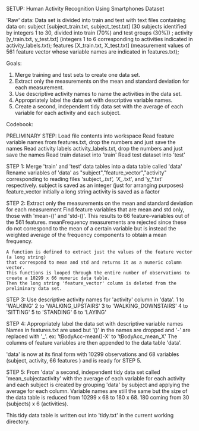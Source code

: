 SETUP: Human Activity Recognition Using Smartphones Dataset

'Raw' data: 
Data set is divided into train and test with text files containing data on: 
	subject   [subject_train.txt, subject_test.txt] (30 subjects identified by integers 1 to 30, divided into train (70%) 	and test groups (30%)) ;
	activity [y_train.txt, y_test.txt] (integers 1 to 6 corresponding to activities indicated in activity_labels.txt);
	features   [X_train.txt, X_test.txt] (measurement values of 561 feature vector whose variable names are indicated in 	features.txt);

Goals:
1. Merge training and test sets to create one data set. 
2. Extract only the measurements on the mean and standard deviation for each measurement. 
3. Use descriptive activity names to name the activities in the data set. 
4. Appropriately label the data set with descriptive variable names. 
5. Create a second, independent tidy data set with the average of each variable for each activity and each subject.


Codebook:

PRELIMINARY STEP: Load file contents into workspace
	Read feature variable names from features.txt, drop the numbers and just save the names 
	Read activity labels activity_labels.txt, drop the numbers and just save the names
	Read train dataset into 'train'
	Read test dataset into 'test'

STEP 1: Merge 'train' and 'test' data tables into a data table called 'data'
	Rename variables of 'data' as "subject","feature_vector","activity" 
	corresponding to reading files 'subject_*.txt', 'X_*.txt', and 'y_*.txt' respectively.
		subject is saved as an integer (just for arranging purposes) 
		feature_vector initially a long string
		activity is saved as a factor

STEP 2: Extract only the measurements on the mean and standard deviation for each measurement
	Find feature variables that are mean and std only, those with 'mean-()' and 'std-()'.
	This results to 66 feature-variables out of the 561 features.
	meanFrequency measurements are rejected since these do not correspond to the mean of a certain 
	variable but is instead the weighted average of the frequency components to obtain a mean frequency.

	A function is defined to extract just the values of the feature vector (a long string) 
	that correspond to mean and std and returns it as a numeric column vector. 
	This functions is looped through the entire number of observations to create a 10299 x 66 numeric data table.
	Then the long string 'feature_vector' column is deleted from the preliminary data set. 

STEP 3: Use descriptive activity names for 'activity' column in 'data'. 
	1 to 'WALKING'
	2 to 'WALKING_UPSTAIRS'
	3 to 'WALKING_DOWNSTAIRS'
	4 to 'SITTING'
	5 to 'STANDING'
	6 to 'LAYING'

STEP 4: Appropriately label the data set with descriptive variable names
	Names in features.txt are used but '()' in the names are dropped and '-' are replaced with '_'.
	ex: 'tBodyAcc-mean()-X' to 'tBodyAcc_mean_X'
	The columns of feature variables are then appended to the data table 'data'.


'data' is now at its final form with 10299 observations and 68 variables (subject, activity, 66 features )
and is ready for STEP 5.

STEP 5: From 'data' a second, independent tidy data set called 'mean_subjectactivity' 
with the average of each variable for each activity and each subject is created by
grouping 'data' by subject and applying the average for each column.
Variable names are still the same but the size of the data table is reduced from 10299 x 68
to 180 x 68. 180 coming from 30 (subjects) x 6 (activities). 

This tidy data table is written out into 'tidy.txt' in the current working directory.
